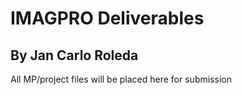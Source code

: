# IMAGPRO Deliverables
## By Jan Carlo Roleda

All MP/project files will be placed here for submission
